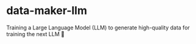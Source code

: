 # data-maker-llm
Training a Large Language Model (LLM) to generate high-quality data for training the next LLM 🚀
